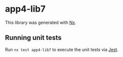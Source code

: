 # app4-lib7

This library was generated with [Nx](https://nx.dev).

## Running unit tests

Run `nx test app4-lib7` to execute the unit tests via [Jest](https://jestjs.io).
